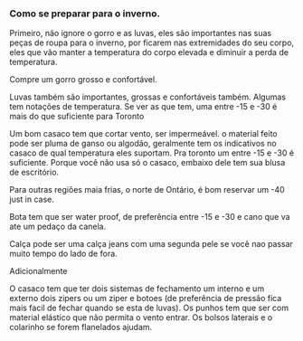 ### Como se preparar para o inverno.

Primeiro, não ignore o gorro e as luvas, eles são importantes nas suas peças de roupa para o inverno, por ficarem nas extremidades do seu corpo, eles que vão manter a temperatura do corpo elevada  e diminuir a perda de temperatura. 

Compre um gorro grosso e confortável. 

Luvas também são importantes, grossas e confortáveis também. 
Algumas tem notações de temperatura. Se ver as que tem, uma entre -15 e -30 é mais do que suficiente para Toronto 

Um bom casaco tem que cortar vento, ser impermeável. o material feito pode ser pluma de ganso ou algodão, geralmente tem os indicativos no casaco de qual temperatura eles suportam. Pra toronto um entre -15 e -30 é suficiente. Porque você não usa só o casaco, embaixo dele tem sua blusa de escritório.

Para outras regiões maia frias, o norte de Ontário, é bom reservar um -40 just in case.

Bota tem que ser water proof, de preferência entre -15 e -30 e cano que va ate um pedaço da canela.

Calça pode ser uma calça jeans com uma segunda pele se você nao passar muito tempo do lado de fora.

Adicionalmente 

O casaco tem que ter dois sistemas de fechamento um interno e um externo  dois zipers ou um ziper e botoes (de preferência de pressão fica mais facil de fechar quando se esta de luvas).
Os punhos tem que ser com material elástico que não permita o vento entrar.
Os bolsos laterais e o colarinho se forem flanelados ajudam.
